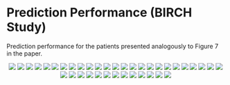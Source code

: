 # Prediction Performance (BIRCH Study)

Prediction performance for the patients presented analogously to Figure 7 in the paper.

<p align="center">
  <img src="./chosen_patient_1_BIRCH_predict_1.png">
  <img src="./chosen_patient_6_BIRCH_predict_1.png">
  <img src="./chosen_patient_11_BIRCH_predict_1.png">
  <img src="./chosen_patient_16_BIRCH_predict_1.png">
  <img src="./chosen_patient_21_BIRCH_predict_1.png">
  <img src="./chosen_patient_26_BIRCH_predict_1.png">
  <img src="./chosen_patient_31_BIRCH_predict_1.png">
  <img src="./chosen_patient_36_BIRCH_predict_1.png">
  <img src="./chosen_patient_41_BIRCH_predict_1.png">
  <img src="./chosen_patient_46_BIRCH_predict_1.png">
  <img src="./chosen_patient_51_BIRCH_predict_1.png">
  <img src="./chosen_patient_56_BIRCH_predict_1.png">
  <img src="./chosen_patient_61_BIRCH_predict_1.png">
  <img src="./chosen_patient_66_BIRCH_predict_1.png">
  <img src="./chosen_patient_71_BIRCH_predict_1.png">
  <img src="./chosen_patient_76_BIRCH_predict_1.png">
  <img src="./chosen_patient_81_BIRCH_predict_1.png">
  <img src="./chosen_patient_86_BIRCH_predict_1.png">
  <img src="./chosen_patient_91_BIRCH_predict_1.png">
  <img src="./chosen_patient_96_BIRCH_predict_1.png">
  <img src="./chosen_patient_101_BIRCH_predict_1.png">
  <img src="./chosen_patient_106_BIRCH_predict_1.png">
  <img src="./chosen_patient_111_BIRCH_predict_1.png">
  <img src="./chosen_patient_116_BIRCH_predict_1.png">
  <img src="./chosen_patient_121_BIRCH_predict_1.png">
  <img src="./chosen_patient_126_BIRCH_predict_1.png">
  <img src="./chosen_patient_131_BIRCH_predict_1.png">
  <img src="./chosen_patient_136_BIRCH_predict_1.png">
  <img src="./chosen_patient_141_BIRCH_predict_1.png">
  <img src="./chosen_patient_146_BIRCH_predict_1.png">
  <img src="./chosen_patient_151_BIRCH_predict_1.png">
  <img src="./chosen_patient_156_BIRCH_predict_1.png">
  <img src="./chosen_patient_161_BIRCH_predict_1.png">
  <img src="./chosen_patient_166_BIRCH_predict_1.png">
  <img src="./chosen_patient_171_BIRCH_predict_1.png">
  <img src="./chosen_patient_176_BIRCH_predict_1.png">
  <img src="./chosen_patient_181_BIRCH_predict_1.png">
  <img src="./chosen_patient_186_BIRCH_predict_1.png">
</p>